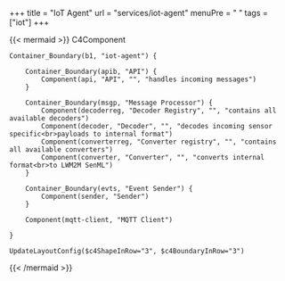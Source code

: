 +++
title = "IoT Agent"
url = "services/iot-agent"
menuPre = "<i class='fas fa-satellite-dish'></i> "
tags = ["iot"]
+++

{{< mermaid >}}
C4Component

    Container_Boundary(b1, "iot-agent") {

        Container_Boundary(apib, "API") {
            Component(api, "API", "", "handles incoming messages")
        }

        Container_Boundary(msgp, "Message Processor") {
            Component(decoderreg, "Decoder Registry", "", "contains all available decoders")
            Component(decoder, "Decoder", "", "decodes incoming sensor specific<br>payloads to internal format")
            Component(converterreg, "Converter registry", "", "contains all available converters")
            Component(converter, "Converter", "", "converts internal format<br>to LWM2M SenML")
        }

        Container_Boundary(evts, "Event Sender") {
            Component(sender, "Sender")
        }

        Component(mqtt-client, "MQTT Client")

    }

    UpdateLayoutConfig($c4ShapeInRow="3", $c4BoundaryInRow="3")

{{< /mermaid >}}
